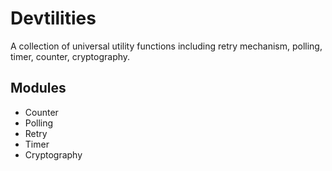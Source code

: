 # Devtilities

A collection of universal utility functions including retry mechanism, polling, timer, counter, cryptography.

## Modules

- Counter
- Polling
- Retry
- Timer
- Cryptography
